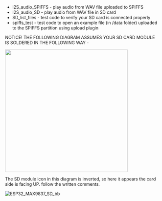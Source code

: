 * I2S_audio_SPIFFS - play audio from WAV file uploaded to SPIFFS
* I2S_audio_SD -  play audio from WAV file in SD card
* SD_list_files - test code to verify your SD card is connected properly
* spiffs_test - test code to open an example file (in /data folder) uploaded to the SPIFFS partition using upload plugin

NOTICE! THE FOLLOWING DIAGRAM ASSUMES YOUR SD CARD MODULE IS SOLDERED IN THE FOLLOWING WAY - 

<img src="https://user-images.githubusercontent.com/3014352/220039859-e602d99e-b2a2-4222-b7fd-1033ac7130e9.jpg" width="400">

The SD module icon in this diagram is inverted, so here it appears the card side is facing UP. follow the written comments.

![ESP32_MAX9837_SD_bb](https://user-images.githubusercontent.com/3014352/220040411-09d8a641-18fa-43ba-a243-acd4911f27e5.jpg)


